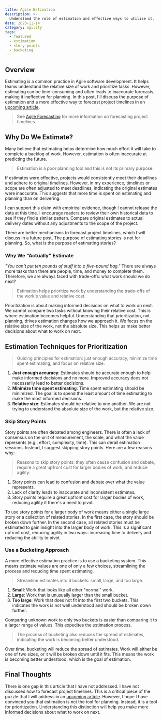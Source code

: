 ```yaml
---
title: Agile Estimation
description: >-
  Understand the role of estimation and effective ways to utilize it.
date: 2023-11-14
category: agility
tags:
  - featured
  - estimation
  - story points
  - bucketing
---
```


## Overview

Estimating is a common practice in Agile software development. It helps teams understand the relative size of work and prioritize tasks. However, estimating can be time-consuming and often leads to inaccurate forecasts, making it ineffective for planning. In this post, I'll discuss the purpose of estimation and a more effective way to forecast project timelines in an [upcoming article](../2024/agile-forecasting.md).

> See [Agile Forecasting](../2024/agile-forecasting.md) for more information on forecasting project timelines.

## Why Do We Estimate?

Many believe that estimating helps determine how much effort it will take to complete a backlog of work. However, estimation is often inaccurate at predicting the future.

> Estimation is a poor planning tool and this is not its primary purpose.

If estimates were effective, projects would consistently meet their deadlines and adhere to original timelines. However, in my experience, timelines or scope are often adjusted to meet deadlines, indicating the original estimates were inaccurate. This suggests that more time is spent on estimating and planning than on delivering.

I can support this claim with empirical evidence, though I cannot release the data at this time. I encourage readers to review their own historical data to see if they find a similar pattern. Compare original estimates to actual delivery dates without any adjustments to the scope of the project.

There are better mechanisms to forecast project timelines, which I will discuss in a future post. The purpose of estimating stories is not for planning. So, what is the purpose of estimating stories?

### Why We "Actually" Estimate

<em>"You can't put ten pounds of stuff into a five-pound bag."</em> There are
always more tasks than there are people, time, and money to complete them.
Therefore, we are always faced with trade-offs: what work should we do next?

> Estimation helps prioritize work by understanding the trade-offs of the work's
> value and relative cost.

Prioritization is about making informed decisions on what to work on next. We cannot compare two tasks without knowing their relative cost. This is where estimation becomes helpful. Understanding that prioritization, not planning, drives estimation changes how we approach it. We focus on the relative size of the work, not the absolute size. This helps us make better decisions about what to work on next.

## Estimation Techniques for Prioritization

> Guiding principles for estimation: just enough accuracy, minimize time spent estimating, and focus on relative size.

1. **Just enough accuracy**: Estimates should be accurate enough to help make informed decisions and no more. Improved accuracy does not necessarily lead to better decisions.
2. **Minimize time spent estimating**: Time spent estimating should be minimized. The goal is to spend the least amount of time estimating to make the most informed decisions.
3. **Relative size**: Estimates should be relative to one another. We are not trying to understand the absolute size of the work, but the relative size.

### Skip Story Points

Story points are often debated among engineers. There is often a lack of consensus on the unit of measurement, the scale, and what the value represents (e.g., effort, complexity, time). This can derail estimation sessions. Instead, I suggest skipping story points. Here are a few reasons why:

> Reasons to skip story points: they often cause confusion and debate, require a great upfront cost for larger bodies of work, and reduce agility.

1. Story points can lead to confusion and debate over what the value represents.
2. Lack of clarity leads to inaccurate and inconsistent estimates.
3. Story points require a great upfront cost for larger bodies of work, reducing agility if there's a need to pivot.

To use story points for a larger body of work means either a single large story or a collection of related stories. In the first case, the story should be broken down further. In the second case, all related stories must be estimated to gain insight into the larger body of work. This is a significant upfront cost, reducing agility in two ways: increasing time to delivery and reducing the ability to pivot.

### Use a Bucketing Approach

A more effective estimation practice is to use a bucketing system. This means estimate values are one of only a few choices, streamlining the process and reducing time spent estimating.

> Streamline estimates into 3 buckets: small, large, and too large.

1. **Small**: Work that looks like all other "normal" work.
2. **Large**: Work that is unusually larger than the small bucket.
3. **Too large**: Work that does not fit into the first two buckets. This indicates the work is not well understood and should be broken down further.

Comparing unknown work to only two buckets is easier than comparing it to a larger range of values. This expedites the estimation process.

> The process of bucketing also reduces the spread of estimates, indicating the work is becoming better understood.

Over time, bucketing will reduce the spread of estimates. Work will either be one of two sizes, or it will be broken down until it fits. This means the work is becoming better understood, which is the goal of estimation.

## Final Thoughts

There is one gap in this article that I have not addressed. I have not discussed how to forecast project timelines. This is a critical piece of the puzzle that I will address in an [upcoming article](../2024/agile-forecasting.md). However, I hope I have convinced you that estimation is not the tool for planning. Instead, it is a tool for prioritization. Understanding this distinction will help you make more informed decisions about what to work on next.
